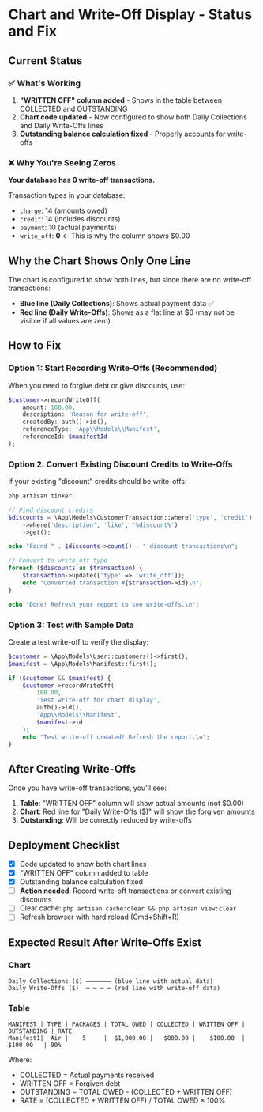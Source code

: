 # Chart and Write-Off Display - Status and Fix

## Current Status

### ✅ What's Working
1. **"WRITTEN OFF" column added** - Shows in the table between COLLECTED and OUTSTANDING
2. **Chart code updated** - Now configured to show both Daily Collections and Daily Write-Offs lines
3. **Outstanding balance calculation fixed** - Properly accounts for write-offs

### ❌ Why You're Seeing Zeros
**Your database has 0 write-off transactions.**

Transaction types in your database:
- `charge`: 14 (amounts owed)
- `credit`: 14 (includes discounts)
- `payment`: 10 (actual payments)
- `write_off`: **0** ← This is why the column shows $0.00

## Why the Chart Shows Only One Line

The chart is configured to show both lines, but since there are no write-off transactions:
- **Blue line (Daily Collections)**: Shows actual payment data ✅
- **Red line (Daily Write-Offs)**: Shows as a flat line at $0 (may not be visible if all values are zero)

## How to Fix

### Option 1: Start Recording Write-Offs (Recommended)
When you need to forgive debt or give discounts, use:

```php
$customer->recordWriteOff(
    amount: 100.00,
    description: 'Reason for write-off',
    createdBy: auth()->id(),
    referenceType: 'App\\Models\\Manifest',
    referenceId: $manifestId
);
```

### Option 2: Convert Existing Discount Credits to Write-Offs
If your existing "discount" credits should be write-offs:

```bash
php artisan tinker
```

```php
// Find discount credits
$discounts = \App\Models\CustomerTransaction::where('type', 'credit')
    ->where('description', 'like', '%discount%')
    ->get();

echo "Found " . $discounts->count() . " discount transactions\n";

// Convert to write_off type
foreach ($discounts as $transaction) {
    $transaction->update(['type' => 'write_off']);
    echo "Converted transaction #{$transaction->id}\n";
}

echo "Done! Refresh your report to see write-offs.\n";
```

### Option 3: Test with Sample Data
Create a test write-off to verify the display:

```php
$customer = \App\Models\User::customers()->first();
$manifest = \App\Models\Manifest::first();

if ($customer && $manifest) {
    $customer->recordWriteOff(
        100.00,
        'Test write-off for chart display',
        auth()->id(),
        'App\\Models\\Manifest',
        $manifest->id
    );
    echo "Test write-off created! Refresh the report.\n";
}
```

## After Creating Write-Offs

Once you have write-off transactions, you'll see:
1. **Table**: "WRITTEN OFF" column will show actual amounts (not $0.00)
2. **Chart**: Red line for "Daily Write-Offs ($)" will show the forgiven amounts
3. **Outstanding**: Will be correctly reduced by write-offs

## Deployment Checklist

- [x] Code updated to show both chart lines
- [x] "WRITTEN OFF" column added to table
- [x] Outstanding balance calculation fixed
- [ ] **Action needed**: Record write-off transactions or convert existing discounts
- [ ] Clear cache: `php artisan cache:clear && php artisan view:clear`
- [ ] Refresh browser with hard reload (Cmd+Shift+R)

## Expected Result After Write-Offs Exist

### Chart
```
Daily Collections ($) ─────── (blue line with actual data)
Daily Write-Offs ($)  ─ ─ ─ ─ (red line with write-off data)
```

### Table
```
MANIFEST | TYPE | PACKAGES | TOTAL OWED | COLLECTED | WRITTEN OFF | OUTSTANDING | RATE
Manifest1|  Air |    5     |  $1,000.00 |   $800.00 |    $100.00  |   $100.00   | 90%
```

Where:
- COLLECTED = Actual payments received
- WRITTEN OFF = Forgiven debt
- OUTSTANDING = TOTAL OWED - (COLLECTED + WRITTEN OFF)
- RATE = (COLLECTED + WRITTEN OFF) / TOTAL OWED × 100%
